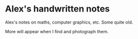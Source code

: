 # Alex's handwritten notes

Alex's notes on maths, computer graphics, etc. Some quite old.

More will appear when I find and photograph them.
